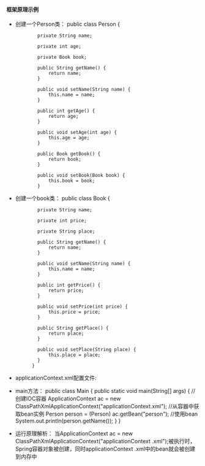 #### 框架原理示例
* 创建一个Person类：
          public class Person {

              private String name;

              private int age;

              private Book book;

              public String getName() {
                  return name;
              }

              public void setName(String name) {
                  this.name = name;
              }

              public int getAge() {
                  return age;
              }

              public void setAge(int age) {
                  this.age = age;
              }

              public Book getBook() {
                  return book;
              }

              public void setBook(Book book) {
                  this.book = book;
              }
* 创建一个book类：
          public class Book {

              private String name;

              private int price;

              private String place;

              public String getName() {
                  return name;
              }

              public void setName(String name) {
                  this.name = name;
              }

              public int getPrice() {
                  return price;
              }

              public void setPrice(int price) {
                  this.price = price;
              }

              public String getPlace() {
                  return place;
              }

              public void setPlace(String place) {
                  this.place = place;
              }
            }
* applicationContext.xml配置文件:
          <?xml version="1.0" encoding="UTF-8"?>
          <beans xmlns="http://www.springframework.org/schema/beans"
              xmlns:xsi="http://www.w3.org/2001/XMLSchema-instance"
              xsi:schemaLocation="http://www.springframework.org/schema/beans http://www.springframework.org/schema/beans/spring-beans.xsd">
          <!-- bean的配置文件 -->
          <bean id="person" class="org.jingdong.bean.life.Person">
          <property name="name" value="grl"></property><property name="age" value="11"></property><property name="book" ref="book"></property></bean>
          <bean id="book" class="org.jingdong.bean.life.Book">
          <property name="name" value="think in java"></property><property name="place" value="USA"></property><property name="price" value="79"></property>
          </beans>
 * main方法：
           public class Main {
              public static void main(String[] args) {
                  // 创建IOC容器
                  ApplicationContext ac = new ClassPathXmlApplicationContext("applicationContext.xml");
                  //从容器中获取bean实例
                  Person person = (Person) ac.getBean("person");
                  //使用bean
                  System.out.println(person.getName());
              }
          }
 * 运行原理解析：
 当ApplicationContext ac = new ClassPathXmlApplicationContext("applicationContext .xml");被执行时，Spring容器对象被创建，同时applicationContext .xml中的bean就会被创建到内存中
